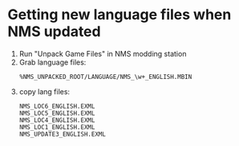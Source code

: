 # Getting new language files when NMS updated

1. Run "Unpack Game Files" in NMS modding station
2. Grab language files:
   ```
   %NMS_UNPACKED_ROOT/LANGUAGE/NMS_\w+_ENGLISH.MBIN
   ```
3. copy lang files:
   ```
   NMS_LOC6_ENGLISH.EXML
   NMS_LOC5_ENGLISH.EXML
   NMS_LOC4_ENGLISH.EXML
   NMS_LOC1_ENGLISH.EXML
   NMS_UPDATE3_ENGLISH.EXML
   ```